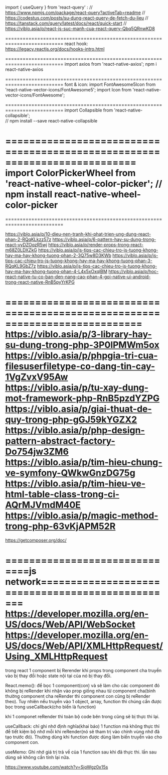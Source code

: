 import { useQuery } from 'react-query' :
    // https://www.npmjs.com/package/react-query?activeTab=readme
    // https://codestus.com/posts/su-dung-react-query-de-fetch-du-lieu
    // https://tanstack.com/query/latest/docs/react/quick-start
    // https://viblo.asia/p/react-js-suc-manh-cua-react-query-Qbq5QRnwKD8

==========================================================================
react hook:
    https://legacy.reactjs.org/docs/hooks-intro.html

==========================================================================
import axios from 'react-native-axios';
    npm i react-native-axios

==========================================================================
font & icon:
    import FontAwesome5Icon from 'react-native-vector-icons/FontAwesome5';
    import Icon from 'react-native-vector-icons/FontAwesome';

==========================================================================
import Collapsible from 'react-native-collapsible';  
    // npm install --save react-native-collapsible

==========================================================================
import ColorPickerWheel from 'react-native-wheel-color-picker'; 
    // npm install react-native-wheel-color-picker
==========================================================================

==========================================================================

https://viblo.asia/p/10-dieu-nen-tranh-khi-phat-trien-ung-dung-react-phan-2-RQqKLkzz57z
https://viblo.asia/p/6-pattern-hay-su-dung-trong-react-vyDZOqzR5wj
https://viblo.asia/p/render-props-trong-react-m68Z0LDXZkG
https://viblo.asia/p/js-tips-cac-chieu-tro-js-tuong-khong-hay-ma-hay-khong-tuong-phan-2-3Q75w8D3KWb
https://viblo.asia/p/js-tips-cac-chieu-tro-js-tuong-khong-hay-ma-hay-khong-tuong-phan-3-RQqKL9GbZ7z
https://viblo.asia/p/js-tips-cac-chieu-tro-js-tuong-khong-hay-ma-hay-khong-tuong-phan-4-L4x5xOxqlBM
https://viblo.asia/p/hoc-react-native-tu-co-ban-den-nang-cao-phan-4-goi-native-ui-android-trong-react-native-RnB5pyYrKPG

===========================================================================
https://viblo.asia/p/3-library-hay-su-dung-trong-php-3P0lPMWm5ox
https://viblo.asia/p/phpgia-tri-cua-filesuserfiletype-co-dang-tin-cay-1VgZvxV95Aw
https://viblo.asia/p/tu-xay-dung-mot-framework-php-RnB5pzdYZPG
https://viblo.asia/p/giai-thuat-de-quy-trong-php-gGJ59kYGZX2
https://viblo.asia/p/php-design-pattern-abstract-factory-Do754jw3ZM6
https://viblo.asia/p/tim-hieu-chung-ve-symfony-QWkwGnzDG75g
https://viblo.asia/p/tim-hieu-ve-html-table-class-trong-ci-AQrMJVmdM40E
https://viblo.asia/p/magic-method-trong-php-63vKjAPM52R
===============================================================================
https://getcomposer.org/doc/


==============================js network=================================================
https://developer.mozilla.org/en-US/docs/Web/API/WebSocket
https://developer.mozilla.org/en-US/docs/Web/API/XMLHttpRequest/Using_XMLHttpRequest
===============================================================================

trong react 1 component bị Rerender khi props trong component cha truyền vào bị thay đổi hoặc state nội tại của nó bị thay đổi.


React.memo(): để bọc 1 component(con) và sẽ làm cho các component đó không bị reRender khi nhận vào prop giống nhau từ component cha(bình thường component cha reRender thì component con cũng bị reRender theo). Tuy nhiên nếu truyền vào 1 object, array, function thì chúng cần được bọc trong useCallback(cho biến là function) 


khi 1 componet reRender thì toàn bộ code bên trong cũng sẽ bị thực thi lại.

useCallback: chỉ ghi nhớ định nghĩa(khai báo) 1 function mà không thực thi để tiết kiệm bộ nhớ mỗi khi reRender(nó sẽ tham trị vào chính vùng nhớ đã tạo trước đó). Thường dùng khi function được dùng làm biến truyền vào cho component con.

useMemo: Ghi nhớ giá trị trả về của 1 function sau khi đã thực thi. lần sau dùng sẽ không cần tính lại nữa.

https://www.youtube.com/watch?v=SjoWgz0x15s
